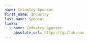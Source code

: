 ```yaml
---
name: Industry Sponsor
first_name: Industry
last_name: Sponsor
links:
  - name: Industry Sponsor
    absolute_url: https://github.com
---
```

